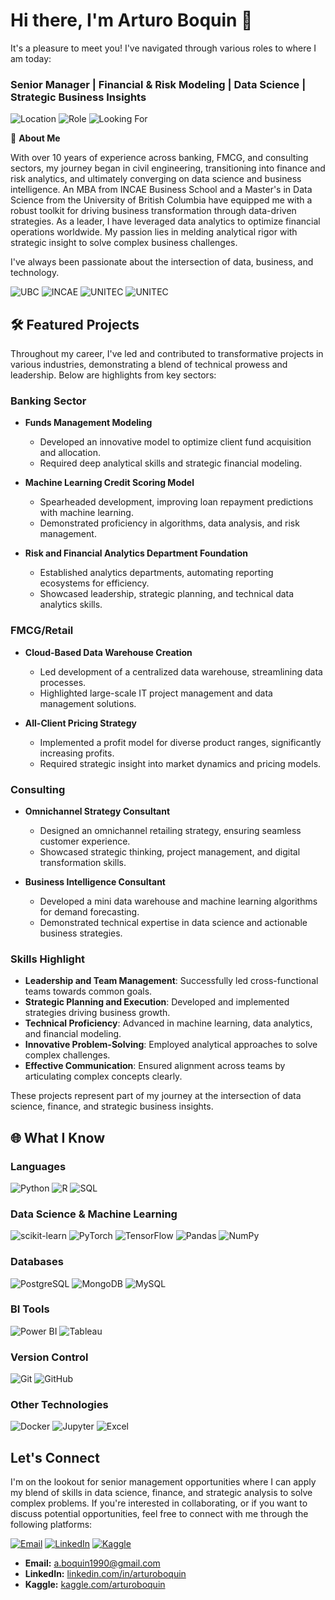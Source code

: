 # Hi there, I'm Arturo Boquin 👋

It's a pleasure to meet you!
I've navigated through various roles to where I am today:
### Senior Manager | Financial & Risk Modeling | Data Science | Strategic Business Insights
![Location](https://img.shields.io/badge/Location-Vancouver%2C%20BC-blue)
![Role](https://img.shields.io/badge/Role-UBC%20Student-lightgrey)
![Looking For](https://img.shields.io/badge/Looking%20For-Senior%20Management%20Role-green)


🚀 **About Me**

With over 10 years of experience across banking, FMCG, and consulting sectors, my journey began in civil engineering, transitioning into finance and risk analytics, and ultimately converging on data science and business intelligence. An MBA from INCAE Business School and a Master's in Data Science from the University of British Columbia have equipped me with a robust toolkit for driving business transformation through data-driven strategies. As a leader, I have leveraged data analytics to optimize financial operations worldwide. My passion lies in melding analytical rigor with strategic insight to solve complex business challenges.

I've always been passionate about the intersection of data, business, and technology.

![UBC](https://img.shields.io/badge/UBC-Master's%20in%20Data%20Science-brightgreen)
![INCAE](https://img.shields.io/badge/INCAE-MBA-blue)
![UNITEC](https://img.shields.io/badge/UNITEC-Master's%20in%20Project%20Management-lightgrey)
![UNITEC](https://img.shields.io/badge/UNITEC-Civil%20Engineering-lightgrey)


## 🛠️ Featured Projects

Throughout my career, I've led and contributed to transformative projects in various industries, demonstrating a blend of technical prowess and leadership. Below are highlights from key sectors:

### Banking Sector

- **Funds Management Modeling**
  - Developed an innovative model to optimize client fund acquisition and allocation.
  - Required deep analytical skills and strategic financial modeling.

- **Machine Learning Credit Scoring Model**
  - Spearheaded development, improving loan repayment predictions with machine learning.
  - Demonstrated proficiency in algorithms, data analysis, and risk management.

- **Risk and Financial Analytics Department Foundation**
  - Established analytics departments, automating reporting ecosystems for efficiency.
  - Showcased leadership, strategic planning, and technical data analytics skills.

### FMCG/Retail

- **Cloud-Based Data Warehouse Creation**
  - Led development of a centralized data warehouse, streamlining data processes.
  - Highlighted large-scale IT project management and data management solutions.

- **All-Client Pricing Strategy**
  - Implemented a profit model for diverse product ranges, significantly increasing profits.
  - Required strategic insight into market dynamics and pricing models.

### Consulting

- **Omnichannel Strategy Consultant**
  - Designed an omnichannel retailing strategy, ensuring seamless customer experience.
  - Showcased strategic thinking, project management, and digital transformation skills.

- **Business Intelligence Consultant**
  - Developed a mini data warehouse and machine learning algorithms for demand forecasting.
  - Demonstrated technical expertise in data science and actionable business strategies.

### Skills Highlight

- **Leadership and Team Management**: Successfully led cross-functional teams towards common goals.
- **Strategic Planning and Execution**: Developed and implemented strategies driving business growth.
- **Technical Proficiency**: Advanced in machine learning, data analytics, and financial modeling.
- **Innovative Problem-Solving**: Employed analytical approaches to solve complex challenges.
- **Effective Communication**: Ensured alignment across teams by articulating complex concepts clearly.

These projects represent part of my journey at the intersection of data science, finance, and strategic business insights.



## 🌐 What I Know

### Languages
![Python](https://img.shields.io/badge/Python-3776AB?style=for-the-badge&logo=python&logoColor=white)
![R](https://img.shields.io/badge/R-276DC3?style=for-the-badge&logo=r&logoColor=white)
![SQL](https://img.shields.io/badge/SQL-4479A1?style=for-the-badge&logo=amazon-dynamodb&logoColor=white)

### Data Science & Machine Learning
![scikit-learn](https://img.shields.io/badge/scikit--learn-F7931E?style=for-the-badge&logo=scikit-learn&logoColor=white)
![PyTorch](https://img.shields.io/badge/PyTorch-EE4C2C?style=for-the-badge&logo=PyTorch&logoColor=white)
![TensorFlow](https://img.shields.io/badge/TensorFlow-FF6F00?style=for-the-badge&logo=TensorFlow&logoColor=white)
![Pandas](https://img.shields.io/badge/Pandas-150458?style=for-the-badge&logo=pandas&logoColor=white)
![NumPy](https://img.shields.io/badge/NumPy-013243?style=for-the-badge&logo=numpy&logoColor=white)

### Databases
![PostgreSQL](https://img.shields.io/badge/PostgreSQL-316192?style=for-the-badge&logo=postgresql&logoColor=white)
![MongoDB](https://img.shields.io/badge/MongoDB-47A248?style=for-the-badge&logo=mongodb&logoColor=white)
![MySQL](https://img.shields.io/badge/MySQL-4479A1?style=for-the-badge&logo=mysql&logoColor=white)

### BI Tools
![Power BI](https://img.shields.io/badge/Power%20BI-F2C811?style=for-the-badge&logo=powerbi&logoColor=black)
![Tableau](https://img.shields.io/badge/Tableau-E97627?style=for-the-badge&logo=Tableau&logoColor=white)

### Version Control
![Git](https://img.shields.io/badge/Git-F05032?style=for-the-badge&logo=git&logoColor=white)
![GitHub](https://img.shields.io/badge/GitHub-181717?style=for-the-badge&logo=github&logoColor=white)

### Other Technologies
![Docker](https://img.shields.io/badge/Docker-2496ED?style=for-the-badge&logo=docker&logoColor=white)
![Jupyter](https://img.shields.io/badge/Jupyter-F37626?style=for-the-badge&logo=jupyter&logoColor=white)
![Excel](https://img.shields.io/badge/Excel-217346?style=for-the-badge&logo=microsoftexcel&logoColor=white)

## Let's Connect
I'm on the lookout for senior management opportunities where I can apply my blend of skills in data science, finance, and strategic analysis to solve complex problems. If you're interested in collaborating, or if you want to discuss potential opportunities, feel free to connect with me through the following platforms:

[![Email](https://img.shields.io/badge/Email-a.boquin1990%40gmail.com-blue?style=flat&logo=gmail)](mailto:a.boquin1990@gmail.com)
[![LinkedIn](https://img.shields.io/badge/LinkedIn-Arturo_Boquin-blue?style=flat&logo=linkedin)](https://www.linkedin.com/in/arturoboquin/)
[![Kaggle](https://img.shields.io/badge/Kaggle-arturoboquin-blue?style=flat&logo=kaggle)](https://www.kaggle.com/arturoboquin)

- **Email:** [a.boquin1990@gmail.com](mailto:a.boquin1990@gmail.com)
- **LinkedIn:** [linkedin.com/in/arturoboquin](https://www.linkedin.com/in/arturoboquin/)
- **Kaggle:** [kaggle.com/arturoboquin](https://www.kaggle.com/arturoboquin)




<!--
**arturoboquin/arturoboquin** is a ✨ _special_ ✨ repository because its `README.md` (this file) appears on your GitHub profile.

Here are some ideas to get you started:

- 🔭 I’m currently working on ...
- 🌱 I’m currently learning ...
- 👯 I’m looking to collaborate on ...
- 🤔 I’m looking for help with ...
- 💬 Ask me about ...
- 📫 How to reach me: ...
- 😄 Pronouns: ...
- ⚡ Fun fact: ...
-->

